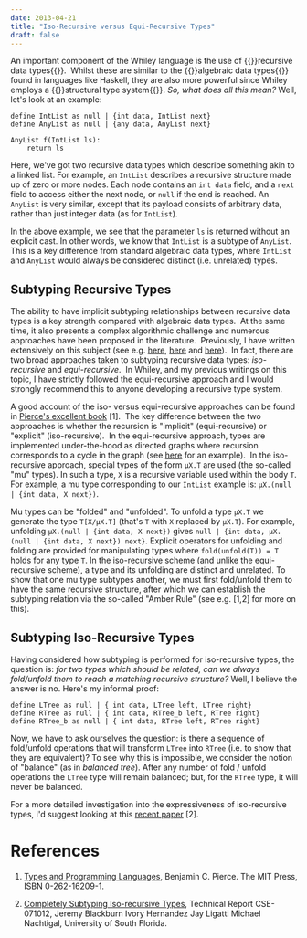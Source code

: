 ```yaml
---
date: 2013-04-21
title: "Iso-Recursive versus Equi-Recursive Types"
draft: false
---
```


An important component of the Whiley language is the use of {{<wikip page="Recursive_data_type">}}recursive data types{{</wikip>}}.  Whilst these are similar to the {{<wikip page="Algebraic_data_type">}}algebraic data types{{</wikip>}} found in languages like Haskell, they are also more powerful since Whiley employs a {{<wikip page="Structural_type_system">}}structural type system{{</wikip>}}. *So, what does all this mean?* Well, let's look at an example:

```whiley
define IntList as null | {int data, IntList next}
define AnyList as null | {any data, AnyList next}

AnyList f(IntList ls):
    return ls
```

Here, we've got two recursive data types which describe something akin to a linked list. For example, an `IntList` describes a recursive structure made up of zero or more nodes. Each node contains an `int data` field, and a `next` field to access either the next node, or `null` if the end is reached. An `AnyList` is very similar, except that its payload consists of arbitrary data, rather than just integer data (as for `IntList`).

In the above example, we see that the parameter `ls` is returned without an explicit cast. In other words, we know that `IntList` is a subtype of `AnyList`. This is a key difference from standard algebraic data types, where `IntList` and `AnyList` would always be considered distinct (i.e. unrelated) types.

## Subtyping Recursive Types

The ability to have implicit subtyping relationships between recursive data types is a key strength compared with algebraic data types.  At the same time, it also presents a complex algorithmic challenge and numerous approaches have been proposed in the literature.  Previously, I have written extensively on this subject (see e.g. [here](/2011/02/16/minimising-recursive-data-types/), [here](/2011/03/07/implementing-structural-types/) and [here](/2011/08/30/simplification-vs-minimisation-of-types-in-whiley/)).  In fact, there are two broad approaches taken to subtyping recursive data types: *iso-recursive* and *equi-recursive*.  In Whiley, and my previous writings on this topic, I have strictly followed the equi-recursive approach and I would strongly recommend this to anyone developing a recursive type system.

A good account of the iso- versus equi-recursive approaches can be found in [Pierce's excellent book](http://www.cis.upenn.edu/~bcpierce/tapl/) [1].  The key difference between the two approaches is whether the recursion is "implicit" (equi-recursive) or "explicit" (iso-recursive).  In the equi-recursive approach, types are implemented under-the-hood as directed graphs where recursion corresponds to a cycle in the graph (see [here](/2011/02/16/minimising-recursive-data-types/) for an example).  In the iso-recursive approach, special types of the form `μX.T` are used (the so-called "mu" types). In such a type, `X` is a recursive variable used within the body `T`. For example, a mu type corresponding to our `IntList` example is: `μX.(null | {int data, X next})`.

Mu types can be "folded" and "unfolded".  To unfold a type `μX.T` we generate the type `T[X/μX.T]` (that's `T` with `X` replaced by `μX.T`).  For example, unfolding `μX.(null | {int data, X next})` gives `null | {int data, μX.(null | {int data, X next}) next}`. Explicit operators for unfolding and folding are provided for manipulating types where `fold(unfold(T)) = T` holds for any type `T`. In the iso-recursive scheme (and unlike the equi-recursive scheme), a type and its unfolding are distinct and unrelated. To show that one mu type subtypes another, we must first fold/unfold them to have the same recursive structure, after which we can establish the subtyping relation via the so-called "Amber Rule" (see e.g. [1,2] for more on this).  

## Subtyping Iso-Recursive Types

Having considered how subtyping is performed for iso-recursive types, the question is: *for two types which should be related, can we always fold/unfold them to reach a matching recursive structure?* Well, I believe the answer is no.  Here's my informal proof:

```whiley
define LTree as null | { int data, LTree left, LTree right}
define RTree as null | { int data, RTree_b left, RTree right}
define RTree_b as null | { int data, RTree left, RTree right}
```

Now, we have to ask ourselves the question: is there a sequence of fold/unfold operations that will transform `LTree` into `RTree` (i.e. to show that they are equivalent)?  To see why this is impossible, we consider the notion of "balance" (as in *balanced tree*). After any number of fold / unfold operations the `LTree` type will remain balanced; but, for the `RTree` type, it will never be balanced. 

For a more detailed investigation into the expressiveness of iso-recursive types, I'd suggest looking at this [recent paper](http://www.cse.usf.edu/~ligatti/papers/subIsoTR.pdf) [2].

# References

   1. [Types and Programming Languages](http://www.cis.upenn.edu/%7Ebcpierce"), Benjamin C. Pierce. The MIT Press, ISBN 0-262-16209-1.
   
   2. [Completely Subtyping Iso-recursive Types](http://www.cse.usf.edu/~ligatti/papers/subIsoTR.pdf), Technical Report CSE-071012, Jeremy Blackburn Ivory Hernandez Jay Ligatti Michael Nachtigal, University of South Florida.
